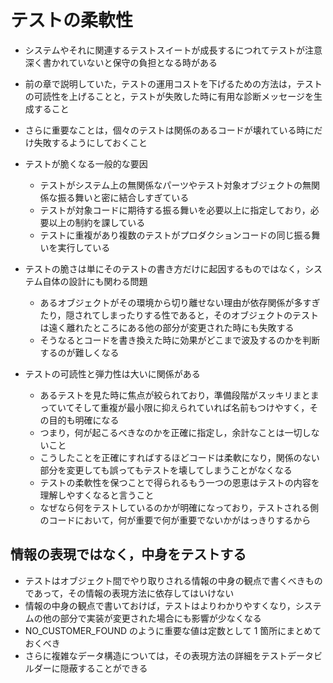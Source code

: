 # テストの柔軟性

-   システムやそれに関連するテストスイートが成長するにつれてテストが注意深く書かれていないと保守の負担となる時がある
-   前の章で説明していた，テストの運用コストを下げるための方法は，テストの可読性を上げることと，テストが失敗した時に有用な診断メッセージを生成すること
-   さらに重要なことは，個々のテストは関係のあるコードが壊れている時にだけ失敗するようにしておくこと
-   テストが脆くなる一般的な要因

    -   テストがシステム上の無関係なパーツやテスト対象オブジェクトの無関係な振る舞いと密に結合しすぎている
    -   テストが対象コードに期待する振る舞いを必要以上に指定しており，必要以上の制約を課している
    -   テストに重複があり複数のテストがプロダクションコードの同じ振る舞いを実行している

-   テストの脆さは単にそのテストの書き方だけに起因するものではなく，システム自体の設計にも関わる問題

    -   あるオブジェクトがその環境から切り離せない理由が依存関係が多すぎたり，隠されてしまったりする性であると，そのオブジェクトのテストは遠く離れたところにある他の部分が変更された時にも失敗する
    -   そうなるとコードを書き換えた時に効果がどこまで波及するのかを判断するのが難しくなる

-   テストの可読性と弾力性は大いに関係がある
    -   あるテストを見た時に焦点が絞られており，準備段階がスッキリまとまっていてそして重複が最小限に抑えられていれば名前もつけやすく，その目的も明確になる
    -   つまり，何が起こるべきなのかを正確に指定し，余計なことは一切しないこと
    -   こうしたことを正確にすればするほどコードは柔軟になり，関係のない部分を変更しても誤ってもテストを壊してしまうことがなくなる
    -   テストの柔軟性を保つことで得られるもう一つの恩恵はテストの内容を理解しやすくなると言うこと
    -   なぜなら何をテストしているのかが明確になっており，テストされる側のコードにおいて，何が重要で何が重要でないかがはっきりするから

## 情報の表現ではなく，中身をテストする

-   テストはオブジェクト間でやり取りされる情報の中身の観点で書くべきものであって，その情報の表現方法に依存してはいけない
-   情報の中身の観点で書いておけば，テストはよりわかりやすくなり，システムの他の部分で実装が変更された場合にも影響が少なくなる
-   NO_CUSTOMER_FOUND のように重要な値は定数として 1 箇所にまとめておくべき
-   さらに複雑なデータ構造については，その表現方法の詳細をテストデータビルダーに隠蔽することができる
